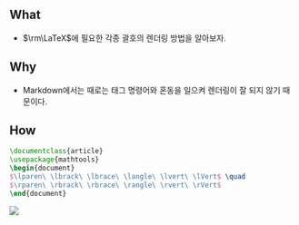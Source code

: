 ## What 
- $\rm\LaTeX$에 필요한 각종 괄호의 렌더링 방법을 알아보자. 

## Why 
- Markdown에서는 때로는 태그 명령어와 혼동을 일으켜 렌더링이 잘 되지 않기 때문이다. 

## How

```latex
\documentclass{article}
\usepackage{mathtools}
\begin{document}
$\lparen\ \lbrack\ \lbrace\ \langle\ \lvert\ \lVert$ \quad
$\rparen\ \rbrack\ \rbrace\ \rangle\ \rvert\ \rVert$
\end{document}
```

![](https://i.stack.imgur.com/JpkXb.png)
